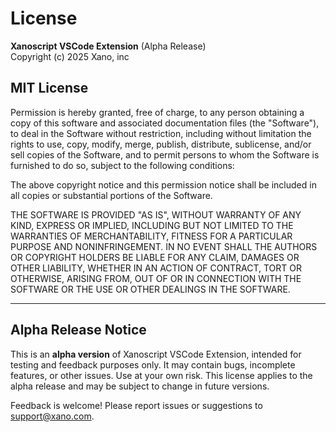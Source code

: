 # License

**Xanoscript VSCode Extension** (Alpha Release)  
Copyright (c) 2025 Xano, inc

## MIT License

Permission is hereby granted, free of charge, to any person obtaining a copy of this software and associated documentation files (the "Software"), to deal in the Software without restriction, including without limitation the rights to use, copy, modify, merge, publish, distribute, sublicense, and/or sell copies of the Software, and to permit persons to whom the Software is furnished to do so, subject to the following conditions:

The above copyright notice and this permission notice shall be included in all copies or substantial portions of the Software.

THE SOFTWARE IS PROVIDED "AS IS", WITHOUT WARRANTY OF ANY KIND, EXPRESS OR IMPLIED, INCLUDING BUT NOT LIMITED TO THE WARRANTIES OF MERCHANTABILITY, FITNESS FOR A PARTICULAR PURPOSE AND NONINFRINGEMENT. IN NO EVENT SHALL THE AUTHORS OR COPYRIGHT HOLDERS BE LIABLE FOR ANY CLAIM, DAMAGES OR OTHER LIABILITY, WHETHER IN AN ACTION OF CONTRACT, TORT OR OTHERWISE, ARISING FROM, OUT OF OR IN CONNECTION WITH THE SOFTWARE OR THE USE OR OTHER DEALINGS IN THE SOFTWARE.

---

## Alpha Release Notice

This is an **alpha version** of Xanoscript VSCode Extension, intended for testing and feedback purposes only. It may contain bugs, incomplete features, or other issues. Use at your own risk. This license applies to the alpha release and may be subject to change in future versions.

Feedback is welcome! Please report issues or suggestions to [support@xano.com](mailto:support@xano.com).
